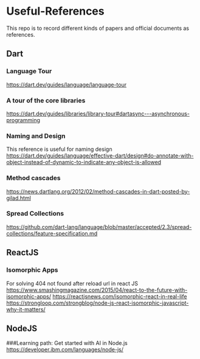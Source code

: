 # Useful-References
This repo is to record different kinds of papers and official documents as references.  
## Dart
### Language Tour
https://dart.dev/guides/language/language-tour
### A tour of the core libraries
https://dart.dev/guides/libraries/library-tour#dartasync---asynchronous-programming
### Naming and Design
This reference is useful for naming design  
https://dart.dev/guides/language/effective-dart/design#do-annotate-with-object-instead-of-dynamic-to-indicate-any-object-is-allowed
### Method cascades
https://news.dartlang.org/2012/02/method-cascades-in-dart-posted-by-gilad.html
### Spread Collections
https://github.com/dart-lang/language/blob/master/accepted/2.3/spread-collections/feature-specification.md  

## ReactJS
### Isomorphic Apps  
For solving 404 not found after reload url in react JS  
https://www.smashingmagazine.com/2015/04/react-to-the-future-with-isomorphic-apps/
https://reactjsnews.com/isomorphic-react-in-real-life
https://strongloop.com/strongblog/node-js-react-isomorphic-javascript-why-it-matters/

## NodeJS
###Learning path: Get started with AI in Node.js  
https://developer.ibm.com/languages/node-js/

